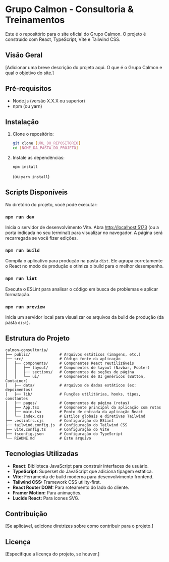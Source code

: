 # Grupo Calmon - Consultoria & Treinamentos

Este é o repositório para o site oficial do Grupo Calmon. O projeto é construído com React, TypeScript, Vite e Tailwind CSS.

## Visão Geral

[Adicionar uma breve descrição do projeto aqui. O que é o Grupo Calmon e qual o objetivo do site.]

## Pré-requisitos

- Node.js (versão X.X.X ou superior)
- npm (ou yarn)

## Instalação

1.  Clone o repositório:
    ```bash
    git clone [URL_DO_REPOSITORIO]
    cd [NOME_DA_PASTA_DO_PROJETO]
    ```
2.  Instale as dependências:
    ```bash
    npm install
    ```
    (ou `yarn install`)

## Scripts Disponíveis

No diretório do projeto, você pode executar:

### `npm run dev`

Inicia o servidor de desenvolvimento Vite.
Abra [http://localhost:5173](http://localhost:5173) (ou a porta indicada no seu terminal) para visualizar no navegador. A página será recarregada se você fizer edições.

### `npm run build`

Compila o aplicativo para produção na pasta `dist`.
Ele agrupa corretamente o React no modo de produção e otimiza o build para o melhor desempenho.

### `npm run lint`

Executa o ESLint para analisar o código em busca de problemas e aplicar formatação.

### `npm run preview`

Inicia um servidor local para visualizar os arquivos da build de produção (da pasta `dist`).

## Estrutura do Projeto

```
calmon-consultoria/
├── public/             # Arquivos estáticos (imagens, etc.)
├── src/                # Código fonte da aplicação
│   ├── components/     # Componentes React reutilizáveis
│   │   ├── layout/     # Componentes de layout (Navbar, Footer)
│   │   ├── sections/   # Componentes de seções de página
│   │   └── ui/         # Componentes de UI genéricos (Button, Container)
│   ├── data/           # Arquivos de dados estáticos (ex: depoimentos)
│   ├── lib/            # Funções utilitárias, hooks, tipos, constantes
│   ├── pages/          # Componentes de página (rotas)
│   ├── App.tsx         # Componente principal da aplicação com rotas
│   ├── main.tsx        # Ponto de entrada da aplicação React
│   └── index.css       # Estilos globais e diretivas Tailwind
├── .eslintrc.cjs       # Configuração do ESLint
├── tailwind.config.js  # Configuração do Tailwind CSS
├── vite.config.ts      # Configuração do Vite
├── tsconfig.json       # Configuração do TypeScript
└── README.md           # Este arquivo
```

## Tecnologias Utilizadas

-   **React:** Biblioteca JavaScript para construir interfaces de usuário.
-   **TypeScript:** Superset do JavaScript que adiciona tipagem estática.
-   **Vite:** Ferramenta de build moderna para desenvolvimento frontend.
-   **Tailwind CSS:** Framework CSS utility-first.
-   **React Router DOM:** Para roteamento do lado do cliente.
-   **Framer Motion:** Para animações.
-   **Lucide React:** Para ícones SVG.

## Contribuição

[Se aplicável, adicione diretrizes sobre como contribuir para o projeto.]

## Licença

[Especifique a licença do projeto, se houver.]
